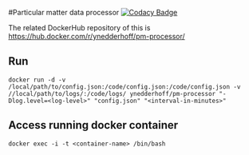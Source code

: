 #Particular matter data processor
[![Codacy Badge](https://api.codacy.com/project/badge/Grade/11b94263db8946869474e552a3db0ce5)](https://www.codacy.com/app/YNedderhoff/pm-processor?utm_source=github.com&amp;utm_medium=referral&amp;utm_content=YNedderhoff/pm-processor&amp;utm_campaign=Badge_Grade)

The related DockerHub repository of this is https://hub.docker.com/r/ynedderhoff/pm-processor/

## Run

```
docker run -d -v /local/path/to/config.json:/code/config.json:/code/config.json -v //local/path/to/logs/:/code/logs/ ynedderhoff/pm-processor "-Dlog.level=<log-level>" "config.json" "<interval-in-minutes>"

```

## Access running docker container

```
docker exec -i -t <container-name> /bin/bash
```


